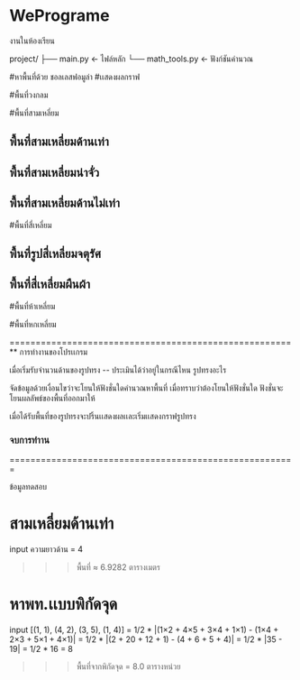 # WePrograme
งานในห้องเรียน

project/
├── main.py           ← ไฟล์หลัก
└── math_tools.py     ← ฟังก์ชันคำนวณ

#หาพื้นที่ด้วย ชอลเลสฟอมูล่า
#เเสดงผลกราฟ

#พื้นที่วงกลม

#พื้นที่สามเหลี่ยม
## พื้นที่สามเหลี่ยมด้านเท่า
## พื้นที่สามเหลี่ยมน่าจั่ว 
## พื้นที่สามเหลี่ยมด้านไม่เท่า

#พื้นที่สี่เหลี่ยม
## พื้นที่รูปสี่เหลี่ยมจตุรัศ
## พื้นที่สี่เหลี่ยมผืนผ้า

#พื้นที่ห้าเหลี่ยม

#พื้นที่หกเหลี่ยม

======================================================
** การทำงานของโปรเเกรม

เมื่อเริ่มรับจำนวนด้านของรูปทรง
-- ประเมินได้ว่าอยู่ในกรณีไหน รูปทรงอะไร

จัดข้อมูลด้วยเงื่อนไขว่าจะโยนให้ฟังชั่นใดคำนวณหาพื้นที่
เมื่อทราบว่าต้องโยนให้ฟังชั่นใด ฟังชั่นจะโยนผลลัพธ์ของพื้นที่ออกมาให้

เมื่อได้รับพื้นที่ของรูปทรงจะปริ้นเเสดงผลเเละเริ่มเเสดงกราฟรูปทรง
### จบการทำาน
=======================================================


 ข้อมูลทดสอบ
 # สามเหลี่ยมด้านเท่า
  input ความยาวด้าน = 4
  >>> พื้นที่ ≈ 6.9282 ตารางเมตร
 # หาพท.เเบบพิกัดจุด
  input [(1, 1), (4, 2), (3, 5), (1, 4)]
  = 1/2 * |(1×2 + 4×5 + 3×4 + 1×1) - (1×4 + 2×3 + 5×1 + 4×1)|
  = 1/2 * |(2 + 20 + 12 + 1) - (4 + 6 + 5 + 4)|
  = 1/2 * |35 - 19| = 1/2 * 16 = 8
   >>> พื้นที่จากพิกัดจุด = 8.0 ตารางหน่วย


